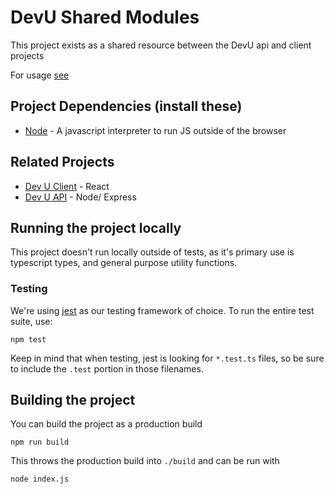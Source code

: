 # DevU Shared Modules

This project exists as a shared resource between the DevU api and client projects

For usage [see](/devu-shared/README.md#devu-shared-modules)

## Project Dependencies (install these)

- [Node](https://nodejs.org/en/) - A javascript interpreter to run JS outside of the browser

## Related Projects

- [Dev U Client](https://github.com/UBAutograding/devU-client) - React
- [Dev U API](https://github.com/UBAutograding/devU-api) - Node/ Express

## Running the project locally

This project doesn't run locally outside of tests, as it's primary use is typescript types, and general purpose utility functions.

### Testing

We're using [jest](https://jestjs.io/docs/getting-started) as our testing framework of choice. To run the entire test suite, use:

```
npm test
```

Keep in mind that when testing, jest is looking for `*.test.ts` files, so be sure to include the `.test` portion in those filenames.

## Building the project

You can build the project as a production build

```
npm run build
```

This throws the production build into `./build` and can be run with

```
node index.js
```
